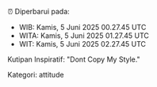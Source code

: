 ⏰ Diperbarui pada:
- WIB: Kamis, 5 Juni 2025 00.27.45 UTC
- WITA: Kamis, 5 Juni 2025 01.27.45 UTC
- WIT: Kamis, 5 Juni 2025 02.27.45 UTC

Kutipan Inspiratif:
"Dont Copy My Style."


Kategori: attitude

